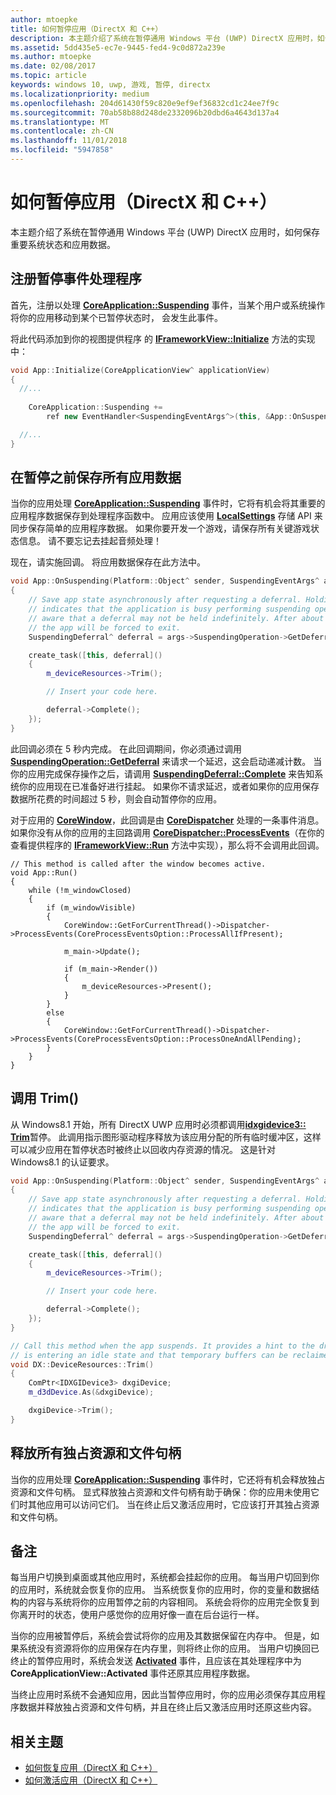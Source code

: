 ```yaml
---
author: mtoepke
title: 如何暂停应用（DirectX 和 C++）
description: 本主题介绍了系统在暂停通用 Windows 平台 (UWP) DirectX 应用时，如何保存重要系统状态和应用数据。
ms.assetid: 5dd435e5-ec7e-9445-fed4-9c0d872a239e
ms.author: mtoepke
ms.date: 02/08/2017
ms.topic: article
keywords: windows 10, uwp, 游戏, 暂停, directx
ms.localizationpriority: medium
ms.openlocfilehash: 204d61430f59c820e9ef9ef36832cd1c24ee7f9c
ms.sourcegitcommit: 70ab58b88d248de2332096b20dbd6a4643d137a4
ms.translationtype: MT
ms.contentlocale: zh-CN
ms.lasthandoff: 11/01/2018
ms.locfileid: "5947858"
---
```

# <a name="how-to-suspend-an-app-directx-and-c"></a>如何暂停应用（DirectX 和 C++）



本主题介绍了系统在暂停通用 Windows 平台 (UWP) DirectX 应用时，如何保存重要系统状态和应用数据。

## <a name="register-the-suspending-event-handler"></a>注册暂停事件处理程序


首先，注册以处理 [**CoreApplication::Suspending**](https://msdn.microsoft.com/library/windows/apps/br205860) 事件，当某个用户或系统操作将你的应用移动到某个已暂停状态时， 会发生此事件。

将此代码添加到你的视图提供程序 的 [**IFrameworkView::Initialize**](https://msdn.microsoft.com/library/windows/apps/hh700495) 方法的实现中：

```cpp
void App::Initialize(CoreApplicationView^ applicationView)
{
  //...
  
    CoreApplication::Suspending +=
        ref new EventHandler<SuspendingEventArgs^>(this, &App::OnSuspending);

  //...
}
```

## <a name="save-any-app-data-before-suspending"></a>在暂停之前保存所有应用数据


当你的应用处理 [**CoreApplication::Suspending**](https://msdn.microsoft.com/library/windows/apps/br205860) 事件时，它将有机会将其重要的应用程序数据保存到处理程序函数中。 应用应该使用 [**LocalSettings**](https://msdn.microsoft.com/library/windows/apps/br241622) 存储 API 来同步保存简单的应用程序数据。 如果你要开发一个游戏，请保存所有关键游戏状态信息。 请不要忘记去挂起音频处理！

现在，请实施回调。 将应用数据保存在此方法中。

```cpp
void App::OnSuspending(Platform::Object^ sender, SuspendingEventArgs^ args)
{
    // Save app state asynchronously after requesting a deferral. Holding a deferral
    // indicates that the application is busy performing suspending operations. Be
    // aware that a deferral may not be held indefinitely. After about five seconds,
    // the app will be forced to exit.
    SuspendingDeferral^ deferral = args->SuspendingOperation->GetDeferral();

    create_task([this, deferral]()
    {
        m_deviceResources->Trim();

        // Insert your code here.

        deferral->Complete();
    });
}
```

此回调必须在 5 秒内完成。 在此回调期间，你必须通过调用 [**SuspendingOperation::GetDeferral**](https://msdn.microsoft.com/library/windows/apps/br224690) 来请求一个延迟，这会启动递减计数。 当你的应用完成保存操作之后，请调用 [**SuspendingDeferral::Complete**](https://msdn.microsoft.com/library/windows/apps/br224685) 来告知系统你的应用现在已准备好进行挂起。 如果你不请求延迟，或者如果你的应用保存数据所花费的时间超过 5 秒，则会自动暂停你的应用。

对于应用的 [**CoreWindow**](https://msdn.microsoft.com/library/windows/apps/br208225)，此回调是由 [**CoreDispatcher**](https://msdn.microsoft.com/library/windows/apps/br208211) 处理的一条事件消息。 如果你没有从你的应用的主回路调用 [**CoreDispatcher::ProcessEvents**](https://msdn.microsoft.com/library/windows/apps/br208215)（在你的查看提供程序的 [**IFrameworkView::Run**](https://msdn.microsoft.com/library/windows/apps/hh700505) 方法中实现），那么将不会调用此回调。

``` syntax
// This method is called after the window becomes active.
void App::Run()
{
    while (!m_windowClosed)
    {
        if (m_windowVisible)
        {
            CoreWindow::GetForCurrentThread()->Dispatcher->ProcessEvents(CoreProcessEventsOption::ProcessAllIfPresent);

            m_main->Update();

            if (m_main->Render())
            {
                m_deviceResources->Present();
            }
        }
        else
        {
            CoreWindow::GetForCurrentThread()->Dispatcher->ProcessEvents(CoreProcessEventsOption::ProcessOneAndAllPending);
        }
    }
}
```

## <a name="call-trim"></a>调用 Trim()


从 Windows8.1 开始，所有 DirectX UWP 应用时必须都调用[**idxgidevice3:: Trim**](https://msdn.microsoft.com/library/windows/desktop/dn280346)暂停。 此调用指示图形驱动程序释放为该应用分配的所有临时缓冲区，这样可以减少应用在暂停状态时被终止以回收内存资源的情况。 这是针对 Windows8.1 的认证要求。

```cpp
void App::OnSuspending(Platform::Object^ sender, SuspendingEventArgs^ args)
{
    // Save app state asynchronously after requesting a deferral. Holding a deferral
    // indicates that the application is busy performing suspending operations. Be
    // aware that a deferral may not be held indefinitely. After about five seconds,
    // the app will be forced to exit.
    SuspendingDeferral^ deferral = args->SuspendingOperation->GetDeferral();

    create_task([this, deferral]()
    {
        m_deviceResources->Trim();

        // Insert your code here.

        deferral->Complete();
    });
}

// Call this method when the app suspends. It provides a hint to the driver that the app 
// is entering an idle state and that temporary buffers can be reclaimed for use by other apps.
void DX::DeviceResources::Trim()
{
    ComPtr<IDXGIDevice3> dxgiDevice;
    m_d3dDevice.As(&dxgiDevice);

    dxgiDevice->Trim();
}
```

## <a name="release-any-exclusive-resources-and-file-handles"></a>释放所有独占资源和文件句柄


当你的应用处理 [**CoreApplication::Suspending**](https://msdn.microsoft.com/library/windows/apps/br205860) 事件时，它还将有机会释放独占资源和文件句柄。 显式释放独占资源和文件句柄有助于确保：你的应用未使用它们时其他应用可以访问它们。 当在终止后又激活应用时，它应该打开其独占资源和文件句柄。

## <a name="remarks"></a>备注


每当用户切换到桌面或其他应用时，系统都会挂起你的应用。 每当用户切回到你的应用时，系统就会恢复你的应用。 当系统恢复你的应用时，你的变量和数据结构的内容与系统将你的应用暂停之前的内容相同。 系统会将你的应用完全恢复到你离开时的状态，使用户感觉你的应用好像一直在后台运行一样。

当你的应用被暂停后，系统会尝试将你的应用及其数据保留在内存中。 但是，如果系统没有资源将你的应用保存在内存里，则将终止你的应用。 当用户切换回已终止的暂停应用时，系统会发送 [**Activated**](https://msdn.microsoft.com/library/windows/apps/br225018) 事件，且应该在其处理程序中为 **CoreApplicationView::Activated** 事件还原其应用程序数据。

当终止应用时系统不会通知应用，因此当暂停应用时，你的应用必须保存其应用程序数据并释放独占资源和文件句柄，并且在终止后又激活应用时还原这些内容。

## <a name="related-topics"></a>相关主题

* [如何恢复应用（DirectX 和 C++）](how-to-resume-an-app-directx-and-cpp.md)
* [如何激活应用（DirectX 和 C++）](how-to-activate-an-app-directx-and-cpp.md)

 

 




